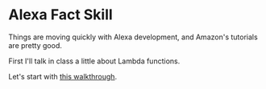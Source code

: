 # Alexa Fact Skill

Things are moving quickly with Alexa development, and Amazon's tutorials are pretty good. 

First I'll talk in class a little about Lambda functions.

Let's start with [this walkthrough](https://github.com/alexa/skill-sample-nodejs-fact/blob/master/step-by-step/1-voice-user-interface.md).

